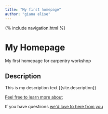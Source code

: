 ```yaml
---
title: "My first homepage" 
author: "giana elise" 
---
```


{% include navigation.html %}

# My  Homepage 
My first homepage for carpentry workshop 

## Description 
This is my description text 
{{site.description}}


[Feel free to learn more about](about.md) 

If you have questiions [we'd love to here from you](mailto:{{site.email}})
